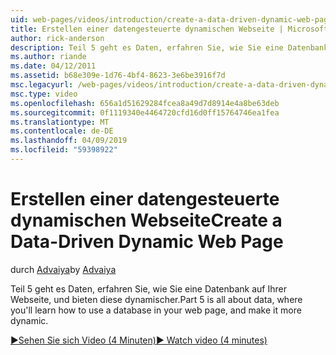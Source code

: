 ```yaml
---
uid: web-pages/videos/introduction/create-a-data-driven-dynamic-web-page
title: Erstellen einer datengesteuerte dynamischen Webseite | Microsoft-Dokumentation
author: rick-anderson
description: Teil 5 geht es Daten, erfahren Sie, wie Sie eine Datenbank auf Ihrer Webseite, und bieten diese dynamischer.
ms.author: riande
ms.date: 04/12/2011
ms.assetid: b68e309e-1d76-4bf4-8623-3e6be3916f7d
msc.legacyurl: /web-pages/videos/introduction/create-a-data-driven-dynamic-web-page
msc.type: video
ms.openlocfilehash: 656a1d51629284fcea8a49d7d8914e4a8be63deb
ms.sourcegitcommit: 0f1119340e4464720cfd16d0ff15764746ea1fea
ms.translationtype: MT
ms.contentlocale: de-DE
ms.lasthandoff: 04/09/2019
ms.locfileid: "59398922"
---
```

# <a name="create-a-data-driven-dynamic-web-page"></a><span data-ttu-id="dc75b-103">Erstellen einer datengesteuerte dynamischen Webseite</span><span class="sxs-lookup"><span data-stu-id="dc75b-103">Create a Data-Driven Dynamic Web Page</span></span>

<span data-ttu-id="dc75b-104">durch [Advaiya](https://twitter.com/Advaiyasolns)</span><span class="sxs-lookup"><span data-stu-id="dc75b-104">by [Advaiya](https://twitter.com/Advaiyasolns)</span></span>

<span data-ttu-id="dc75b-105">Teil 5 geht es Daten, erfahren Sie, wie Sie eine Datenbank auf Ihrer Webseite, und bieten diese dynamischer.</span><span class="sxs-lookup"><span data-stu-id="dc75b-105">Part 5 is all about data, where you'll learn how to use a database in your web page, and make it more dynamic.</span></span>

[<span data-ttu-id="dc75b-106">&#9654;Sehen Sie sich Video (4 Minuten)</span><span class="sxs-lookup"><span data-stu-id="dc75b-106">&#9654; Watch video (4 minutes)</span></span>](https://channel9.msdn.com/Blogs/ASP-NET-Site-Videos/create-a-data-driven-dynamic-web-page)
